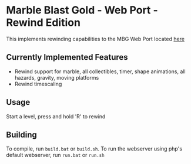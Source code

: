 # Marble Blast Gold - Web Port - Rewind Edition
This implements rewinding capabilities to the MBG Web Port located [here](https://github.com/Vanilagy/MarbleBlast)

## Currently Implemented Features
- Rewind support for marble, all collectibles, timer, shape animations, all hazards, gravity, moving platforms
- Rewind timescaling

## Usage
Start a level, press and hold 'R' to rewind

## Building
To compile, run `build.bat` or `build.sh`. To run the webserver using php's default webserver, run `run.bat` or `run.sh`